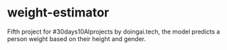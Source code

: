 # weight-estimator
Fifth project for #30days10AIprojects by doingai.tech, the model predicts a person weight based on their height and gender.
